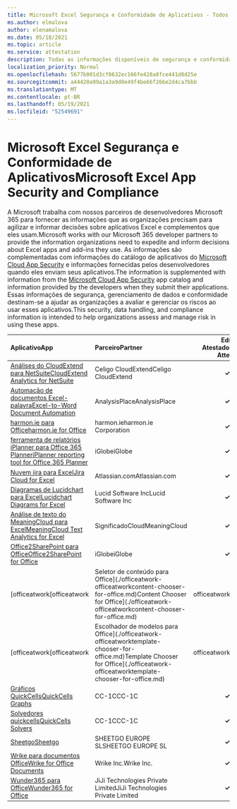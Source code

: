 ```yaml
---
title: Microsoft Excel Segurança e Conformidade de Aplicativos - Todos os Aplicativos
ms.author: elmalova
author: elenamalova
ms.date: 05/18/2021
ms.topic: article
ms.service: attestation
description: Todas as informações disponíveis de segurança e conformidade para todos os aplicativos Microsoft Excel.
localization_priority: Normal
ms.openlocfilehash: 5677b001d3cf8632ec166fe428a8fce441d8d25e
ms.sourcegitcommit: a44420a99a1a3a9d0e49f4be66f266e2d4ca7bbb
ms.translationtype: MT
ms.contentlocale: pt-BR
ms.lasthandoff: 05/19/2021
ms.locfileid: "52549691"
---
```

# <a name="microsoft-excel-app-security-and-compliance"></a><span data-ttu-id="d790d-103">Microsoft Excel Segurança e Conformidade de Aplicativos</span><span class="sxs-lookup"><span data-stu-id="d790d-103">Microsoft Excel App Security and Compliance</span></span>

<span data-ttu-id="d790d-104">A Microsoft trabalha com nossos parceiros de desenvolvedores Microsoft 365 para fornecer as informações que as organizações precisam para agilizar e informar decisões sobre aplicativos Excel e complementos que eles usam.</span><span class="sxs-lookup"><span data-stu-id="d790d-104">Microsoft works with our Microsoft 365 developer partners to provide the information organizations need to expedite and inform decisions about Excel apps and add-ins they use.</span></span> <span data-ttu-id="d790d-105">As informações são complementadas com informações do catálogo de aplicativos do [Microsoft Cloud App Security](https://www.microsoft.com/en-us/enterprise-mobility-security/cloud-app-security) e informações fornecidas pelos desenvolvedores quando eles enviam seus aplicativos.</span><span class="sxs-lookup"><span data-stu-id="d790d-105">The information is supplemented with information from the [Microsoft Cloud App Security](https://www.microsoft.com/en-us/enterprise-mobility-security/cloud-app-security) app catalog and information provided by the developers when they submit their applications.</span></span> <span data-ttu-id="d790d-106">Essas informações de segurança, gerenciamento de dados e conformidade destinam-se a ajudar as organizações a avaliar e gerenciar os riscos ao usar esses aplicativos.</span><span class="sxs-lookup"><span data-stu-id="d790d-106">This security, data handling, and compliance information is intended to help organizations assess and manage risk in using these apps.</span></span>

| <span data-ttu-id="d790d-107">**Aplicativo**</span><span class="sxs-lookup"><span data-stu-id="d790d-107">**App**</span></span> | <span data-ttu-id="d790d-108">**Parceiro**</span><span class="sxs-lookup"><span data-stu-id="d790d-108">**Partner**</span></span> | <span data-ttu-id="d790d-109">**Editor Atestado**</span><span class="sxs-lookup"><span data-stu-id="d790d-109">**Publisher Attested**</span></span> | <span data-ttu-id="d790d-110">**Certificado**</span><span class="sxs-lookup"><span data-stu-id="d790d-110">**Certified**</span></span> |
|:--------|:------------|:----------------------:|:-------------:|
| [<span data-ttu-id="d790d-111">Análises do CloudExtend para NetSuite</span><span class="sxs-lookup"><span data-stu-id="d790d-111">CloudExtend Analytics for NetSuite</span></span>](./celigo-cloudextend-analytics-for-netsuite.md) | <span data-ttu-id="d790d-112">Celigo CloudExtend</span><span class="sxs-lookup"><span data-stu-id="d790d-112">Celigo CloudExtend</span></span> | <span data-ttu-id="d790d-113">**✓**</span><span class="sxs-lookup"><span data-stu-id="d790d-113">**✓**</span></span> |  |
| [<span data-ttu-id="d790d-114">Automação de documentos Excel-palavra</span><span class="sxs-lookup"><span data-stu-id="d790d-114">Excel-to-Word Document Automation</span></span>](./analysisplace-excel-to-word-document-automation.md) | <span data-ttu-id="d790d-115">AnalysisPlace</span><span class="sxs-lookup"><span data-stu-id="d790d-115">AnalysisPlace</span></span> | <span data-ttu-id="d790d-116">**✓**</span><span class="sxs-lookup"><span data-stu-id="d790d-116">**✓**</span></span> |  |
| [<span data-ttu-id="d790d-117">harmon.ie para Office</span><span class="sxs-lookup"><span data-stu-id="d790d-117">harmon.ie for Office</span></span>](./harmonie-corporation-for-office.md) | <span data-ttu-id="d790d-118">harmon.ie</span><span class="sxs-lookup"><span data-stu-id="d790d-118">harmon.ie Corporation</span></span> | <span data-ttu-id="d790d-119">**✓**</span><span class="sxs-lookup"><span data-stu-id="d790d-119">**✓**</span></span> |  |
| [<span data-ttu-id="d790d-120">ferramenta de relatórios iPlanner para Office 365 Planner</span><span class="sxs-lookup"><span data-stu-id="d790d-120">iPlanner reporting tool for Office 365 Planner</span></span>](./iglobe-iplanner-reporting-tool-for-office-365-planner.md) | <span data-ttu-id="d790d-121">iGlobe</span><span class="sxs-lookup"><span data-stu-id="d790d-121">iGlobe</span></span> | <span data-ttu-id="d790d-122">**✓**</span><span class="sxs-lookup"><span data-stu-id="d790d-122">**✓**</span></span> | <img alt="Certified application badge" src="../media/certified-badge.png" height="25" width="25" /> |
| [<span data-ttu-id="d790d-123">Nuvem jira para Excel</span><span class="sxs-lookup"><span data-stu-id="d790d-123">Jira Cloud for Excel</span></span>](./atlassiancom-jira-cloud-for-excel.md) | <span data-ttu-id="d790d-124">Atlassian.com</span><span class="sxs-lookup"><span data-stu-id="d790d-124">Atlassian.com</span></span> | <span data-ttu-id="d790d-125">**✓**</span><span class="sxs-lookup"><span data-stu-id="d790d-125">**✓**</span></span> |  |
| [<span data-ttu-id="d790d-126">Diagramas de Lucidchart para Excel</span><span class="sxs-lookup"><span data-stu-id="d790d-126">Lucidchart Diagrams for Excel</span></span>](./lucid-software-inc-lucidchart-diagrams-for-excel.md) | <span data-ttu-id="d790d-127">Lucid Software Inc</span><span class="sxs-lookup"><span data-stu-id="d790d-127">Lucid Software Inc</span></span> | <span data-ttu-id="d790d-128">**✓**</span><span class="sxs-lookup"><span data-stu-id="d790d-128">**✓**</span></span> |  |
| [<span data-ttu-id="d790d-129">Análise de texto do MeaningCloud para Excel</span><span class="sxs-lookup"><span data-stu-id="d790d-129">MeaningCloud Text Analytics for Excel</span></span>](./meaningcloud-text-analytics-for-excel.md) | <span data-ttu-id="d790d-130">SignificadoCloud</span><span class="sxs-lookup"><span data-stu-id="d790d-130">MeaningCloud</span></span> | <span data-ttu-id="d790d-131">**✓**</span><span class="sxs-lookup"><span data-stu-id="d790d-131">**✓**</span></span> |  |
| [<span data-ttu-id="d790d-132">Office2SharePoint para Office</span><span class="sxs-lookup"><span data-stu-id="d790d-132">Office2SharePoint for Office</span></span>](./iglobe-office2sharepoint-for-office.md) | <span data-ttu-id="d790d-133">iGlobe</span><span class="sxs-lookup"><span data-stu-id="d790d-133">iGlobe</span></span> | <span data-ttu-id="d790d-134">**✓**</span><span class="sxs-lookup"><span data-stu-id="d790d-134">**✓**</span></span> | <img alt="Certified application badge" src="../media/certified-badge.png" height="25" width="25" /> |
| <span data-ttu-id="d790d-135">[officeatwork</span><span class="sxs-lookup"><span data-stu-id="d790d-135">[officeatwork</span></span> | <span data-ttu-id="d790d-136">Seletor de conteúdo para Office](./officeatwork-officeatworkcontent-chooser-for-office.md)</span><span class="sxs-lookup"><span data-stu-id="d790d-136">Content Chooser for Office](./officeatwork-officeatworkcontent-chooser-for-office.md)</span></span> | <span data-ttu-id="d790d-137">officeatwork</span><span class="sxs-lookup"><span data-stu-id="d790d-137">officeatwork</span></span> | <span data-ttu-id="d790d-138">**✓**</span><span class="sxs-lookup"><span data-stu-id="d790d-138">**✓**</span></span> | <img alt="Certified application badge" src="../media/certified-badge.png" height="25" width="25" /> |
| <span data-ttu-id="d790d-139">[officeatwork</span><span class="sxs-lookup"><span data-stu-id="d790d-139">[officeatwork</span></span> | <span data-ttu-id="d790d-140">Escolhador de modelos para Office](./officeatwork-officeatworktemplate-chooser-for-office.md)</span><span class="sxs-lookup"><span data-stu-id="d790d-140">Template Chooser for Office](./officeatwork-officeatworktemplate-chooser-for-office.md)</span></span> | <span data-ttu-id="d790d-141">officeatwork</span><span class="sxs-lookup"><span data-stu-id="d790d-141">officeatwork</span></span> | <span data-ttu-id="d790d-142">**✓**</span><span class="sxs-lookup"><span data-stu-id="d790d-142">**✓**</span></span> | <img alt="Certified application badge" src="../media/certified-badge.png" height="25" width="25" /> |
| [<span data-ttu-id="d790d-143">Gráficos QuickCells</span><span class="sxs-lookup"><span data-stu-id="d790d-143">QuickCells Graphs</span></span>](./cc-1c-quickcells-graphs.md) | <span data-ttu-id="d790d-144">CC-1C</span><span class="sxs-lookup"><span data-stu-id="d790d-144">CC-1C</span></span> | <span data-ttu-id="d790d-145">**✓**</span><span class="sxs-lookup"><span data-stu-id="d790d-145">**✓**</span></span> |  |
| [<span data-ttu-id="d790d-146">Solvedores quickcells</span><span class="sxs-lookup"><span data-stu-id="d790d-146">QuickCells Solvers</span></span>](./cc-1c-quickcells-solvers.md) | <span data-ttu-id="d790d-147">CC-1C</span><span class="sxs-lookup"><span data-stu-id="d790d-147">CC-1C</span></span> | <span data-ttu-id="d790d-148">**✓**</span><span class="sxs-lookup"><span data-stu-id="d790d-148">**✓**</span></span> |  |
| [<span data-ttu-id="d790d-149">Sheetgo</span><span class="sxs-lookup"><span data-stu-id="d790d-149">Sheetgo</span></span>](./sheetgo-europe-sl.md) | <span data-ttu-id="d790d-150">SHEETGO EUROPE SL</span><span class="sxs-lookup"><span data-stu-id="d790d-150">SHEETGO EUROPE SL</span></span> | <span data-ttu-id="d790d-151">**✓**</span><span class="sxs-lookup"><span data-stu-id="d790d-151">**✓**</span></span> |  |
| [<span data-ttu-id="d790d-152">Wrike para documentos Office</span><span class="sxs-lookup"><span data-stu-id="d790d-152">Wrike for Office Documents</span></span>](./wrike-inc-for-office-documents.md) | <span data-ttu-id="d790d-153">Wrike Inc.</span><span class="sxs-lookup"><span data-stu-id="d790d-153">Wrike Inc.</span></span> | <span data-ttu-id="d790d-154">**✓**</span><span class="sxs-lookup"><span data-stu-id="d790d-154">**✓**</span></span> | <img alt="Certified application badge" src="../media/certified-badge.png" height="25" width="25" /> |
| [<span data-ttu-id="d790d-155">Wunder365 para Office</span><span class="sxs-lookup"><span data-stu-id="d790d-155">Wunder365 for Office</span></span>](./jiji-technologies-private-limited-wunder365-for-office.md) | <span data-ttu-id="d790d-156">JiJi Technologies Private Limited</span><span class="sxs-lookup"><span data-stu-id="d790d-156">JiJi Technologies Private Limited</span></span> | <span data-ttu-id="d790d-157">**✓**</span><span class="sxs-lookup"><span data-stu-id="d790d-157">**✓**</span></span> |  |
